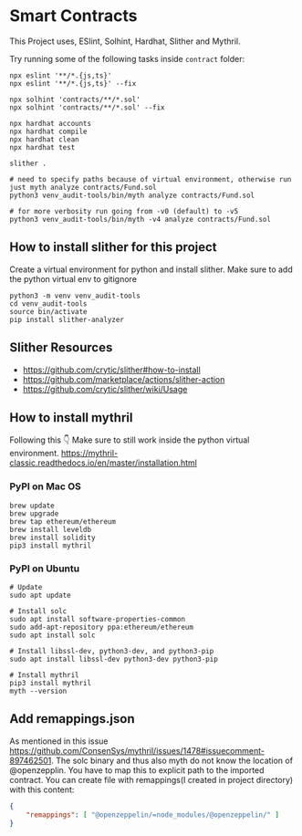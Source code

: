 # Smart Contracts

This Project uses, ESlint, Solhint, Hardhat, Slither and Mythril.

Try running some of the following tasks inside `contract` folder:

```shell
npx eslint '**/*.{js,ts}'
npx eslint '**/*.{js,ts}' --fix

npx solhint 'contracts/**/*.sol'
npx solhint 'contracts/**/*.sol' --fix

npx hardhat accounts
npx hardhat compile
npx hardhat clean
npx hardhat test

slither .

# need to specify paths because of virtual environment, otherwise run just myth analyze contracts/Fund.sol
python3 venv_audit-tools/bin/myth analyze contracts/Fund.sol

# for more verbosity run going from -v0 (default) to -v5
python3 venv_audit-tools/bin/myth -v4 analyze contracts/Fund.sol

```

## How to install slither for this project

Create a virtual environment for python and install slither. Make sure to add the python virtual env to gitignore
```shell
python3 -m venv venv_audit-tools
cd venv_audit-tools
source bin/activate
pip install slither-analyzer
```

## Slither Resources
- https://github.com/crytic/slither#how-to-install
- https://github.com/marketplace/actions/slither-action
- https://github.com/crytic/slither/wiki/Usage

## How to install mythril
Following this 👇 Make sure to still work inside the python virtual environment.
https://mythril-classic.readthedocs.io/en/master/installation.html

### PyPI on Mac OS
```shell
brew update
brew upgrade
brew tap ethereum/ethereum
brew install leveldb
brew install solidity
pip3 install mythril
```

### PyPI on Ubuntu
```shell
# Update
sudo apt update

# Install solc
sudo apt install software-properties-common
sudo add-apt-repository ppa:ethereum/ethereum
sudo apt install solc

# Install libssl-dev, python3-dev, and python3-pip
sudo apt install libssl-dev python3-dev python3-pip

# Install mythril
pip3 install mythril
myth --version
```

## Add remappings.json
As mentioned in this issue https://github.com/ConsenSys/mythril/issues/1478#issuecomment-897462501. The solc binary and thus also myth do not know the location of @openzepplin. You have to map this to explicit path to the imported contract. You can create file with remappings(I created in project directory) with this content:

```json
{   
    "remappings": [ "@openzeppelin/=node_modules/@openzeppelin/" ]
}
```